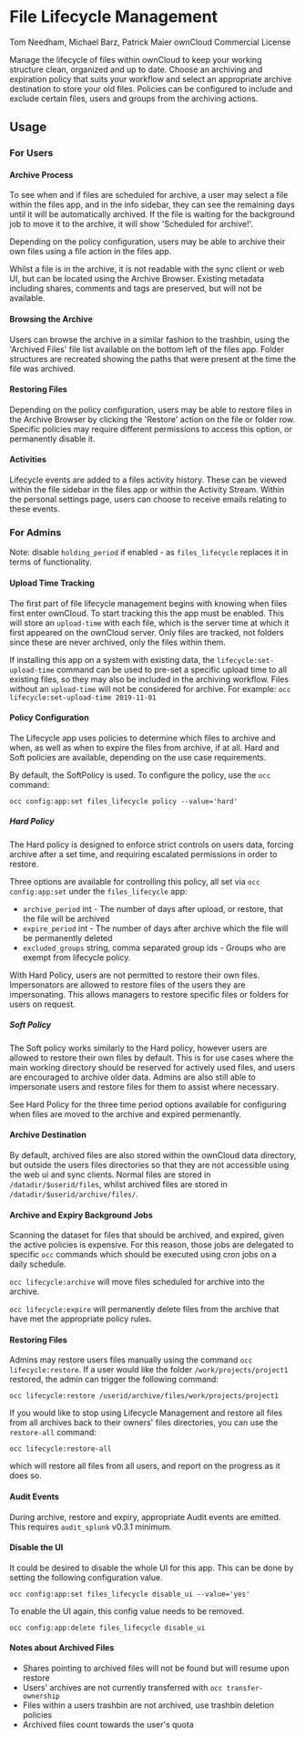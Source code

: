 # File Lifecycle Management
Tom Needham, Michael Barz, Patrick Maier
ownCloud Commercial License

Manage the lifecycle of files within ownCloud to keep your working structure clean, organized and up to date. Choose an archiving and expiration policy that suits your workflow and select an appropriate archive destination to store your old files. Policies can be configured to include and exclude certain files, users
and groups from the archiving actions.

## Usage

### For Users

#### Archive Process

To see when and if files are scheduled for archive, a user may select a file within the files app, and in the info sidebar, they can see the remaining days until it will be automatically archived. If the file is waiting for the background job to move it to the archive, it will show 'Scheduled for archive!'.

Depending on the policy configuration, users may be able to archive their own files using a file action in the files app.

Whilst a file is in the archive, it is not readable with the sync client or web UI, but can be located using the Archive Browser. Existing metadata including shares, comments and tags are preserved, but will not be available.

#### Browsing the Archive

Users can browse the archive in a similar fashion to the trashbin, using the 'Archived Files' file list available on the bottom left of the files app. Folder structures are recreated showing the paths that were present at the time the file was archived.

#### Restoring Files

Depending on the policy configuration, users may be able to restore files in the Archive Browser by clicking the 'Restore' action on the file or folder row. Specific policies may require different permissions to access this option, or permanently disable it.

#### Activities

Lifecycle events are added to a files activity history. These can be viewed within the file sidebar in the files app or within the Activity Stream. Within the personal settings page, users can choose to receive emails relating to these events.

### For Admins

Note: disable `holding_period` if enabled - as `files_lifecycle` replaces it in
terms of functionality.

#### Upload Time Tracking

The first part of file lifecycle management begins with knowing when files first enter ownCloud. To start tracking this the app must be enabled. This will store an `upload-time` with each file, which is the server time at which it first appeared on the ownCloud server. Only files are tracked, not folders since these are never archived, only the files within them.

If installing this app on a system with existing data, the `lifecycle:set-upload-time` command can be used to pre-set a specific upload time to all existing files, so they may also be included in the archiving workflow. Files without an `upload-time` will not be considered for archive.
For example: `occ lifecycle:set-upload-time 2019-11-01`

#### Policy Configuration

The Lifecycle app uses policies to determine which files to archive and when, as
well as when to expire the files from archive, if at all. Hard and Soft policies
are available, depending on the use case requirements.

By default, the SoftPolicy is used. To configure the policy, use the `occ` command:

`occ config:app:set files_lifecycle policy --value='hard'`

##### Hard Policy

The Hard policy is designed to enforce strict controls on users data, forcing archive after a set time, and requiring escalated permissions in order to restore.

Three options are available for controlling this policy, all set via `occ config:app:set` under the `files_lifecycle` app:

 - `archive_period` int - The number of days after upload, or restore, that the file will be archived
 - `expire_period` int - The number of days after archive which the file will be  permanently deleted
 - `excluded_groups` string, comma separated group ids - Groups who are exempt from lifecycle policy.

 With Hard Policy, users are not permitted to restore their own files. Impersonators are allowed to restore files of the users they are impersonating. This allows managers to restore specific files or folders for users on request.

##### Soft Policy

The Soft policy works similarly to the Hard policy, however users are allowed to
restore their own files by default. This is for use cases where the main working
directory  should be reserved for actively used files, and users are encouraged to
archive older data. Admins are also still able to impersonate users and restore
files for them to assist where necessary.

See Hard Policy for the three time period options available for configuring when files
are moved to the archive and expired permenantly.


  #### Archive Destination

  By default, archived files are also stored within the ownCloud data directory,
  but outside the users files directories so that they are not accessible using the
  web ui and sync clients. Normal files are stored in `/datadir/$userid/files`, whilst
  archived files are stored in `/datadir/$userid/archive/files/`.

  #### Archive and Expiry Background Jobs

  Scanning the dataset for files that should be archived, and expired, given the active
  policies is expensive. For this reason, those jobs are delegated to specific `occ`
  commands which should be executed using cron jobs on a daily schedule.

  `occ lifecycle:archive` will move files scheduled for archive into the archive.

  `occ lifecycle:expire` will permanently delete files from the archive that have
  met the appropriate policy rules.

#### Restoring Files

Admins may restore users files manually using the command `occ lifecycle:restore`.
If a user would like the folder `/work/projects/project1` restored, the admin can trigger the following command:

`occ lifecycle:restore /userid/archive/files/work/projects/project1`

If you would like to stop using Lifecycle Management and restore all files from  all archives back to their owners' files directories, you can use the `restore-all`  command:

`occ lifecycle:restore-all`

which will restore all files from all users, and report on the progress as it does so.

#### Audit Events

During archive, restore and expiry, appropriate Audit events are emitted. This requires `audit_splunk` v0.3.1 minimum.

#### Disable the UI

It could be desired to disable the whole UI for this app. This can be done by setting the following configuration value.

`occ config:app:set files_lifecycle disable_ui --value='yes'`

To enable the UI again, this config value needs to be removed.

`occ config:app:delete files_lifecycle disable_ui`

#### Notes about Archived Files

 - Shares pointing to archived files will not be found but will resume upon restore
 - Users' archives are not currently transferred with `occ transfer-ownership`
 - Files within a users trashbin are not archived, use trashbin deletion policies
 - Archived files count towards the user's quota
